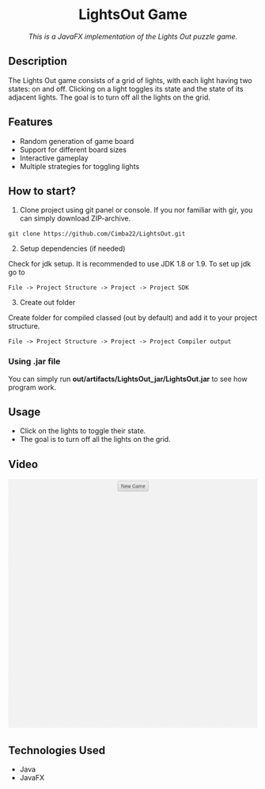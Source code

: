 <h1 align="center">
 LightsOut Game
</h1>

<p align="center">
<i>This is a JavaFX implementation of the Lights Out puzzle game.</i>
</p>

## Description

The Lights Out game consists of a grid of lights, with each light having two states: on and off. Clicking on a light toggles its state and the state of its adjacent lights. The goal is to turn off all the lights on the grid.

## Features

- Random generation of game board
- Support for different board sizes
- Interactive gameplay
- Multiple strategies for toggling lights

## How to start?

1. Clone project using git panel or console. If you nor familiar with gir, you can simply download ZIP-archive.
```git
git clone https://github.com/Cimba22/LightsOut.git
```

2. Setup dependencies (if needed)

Check for jdk setup. It is recommended to use JDK 1.8 or 1.9.
To set up jdk go to
```
File -> Project Structure -> Project -> Project SDK
```

3. Create out folder

Create folder for compiled classed (out by default) and add it to your project structure.
```
File -> Project Structure -> Project -> Project Compiler output
```

### Using .jar file

You can simply run **out/artifacts/LightsOut_jar/LightsOut.jar** to see how program work.


## Usage

- Click on the lights to toggle their state.
- The goal is to turn off all the lights on the grid.

## Video 
![](src/main/java/com/cimba/lightsout/img/playing.gif)

## Technologies Used

- Java
- JavaFX

